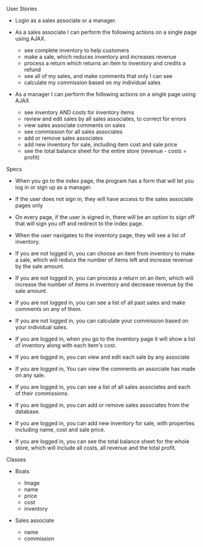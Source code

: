 User Stories

* Login as a sales associate or a manager.

* As a sales associate I can perform the following actions on a single page using AJAX.
	* see complete inventory to help customers
	* make a sale, which reduces inventory and increases revenue
	* process a return which returns an item to inventory and credits a refund
	* see all of my sales, and make comments that only I can see
	* calculate my commission based on my individual sales

* As a manager I can perform the following actions on a single page using AJAX
	* see inventory AND costs for inventory items
	* review and edit sales by all sales associates, to correct for errors
	* view sales associate comments on sales
	* see commission for all sales associates
	* add or remove sales associates
	* add new inventory for sale, including item cost and sale price
	* see the total balance sheet for the entire store (revenue - costs = profit)


Specs

* When you go to the index page, the program has a form that will let you log in or sign up as a manager.
* If the user does not sign in, they will have access to the sales associate pages only
* On every page, if the user is signed in, there will be an option to sign off that will sign you off and redirect to the index page.
* When the user navigates to the inventory page, they will see a list of inventory.
* If you are not logged in, you can choose an item from inventory to make a sale, which will reduce the number of items left and increase revenue by the sale amount.
* If you are not logged in, you can process a return on an item, which will increase the number of items in inventory and decrease revenue by the sale amount.
* If you are not logged in, you can see a list of all past sales and make comments on any of them.
* If you are not logged in, you can calculate your commission based on your individual sales.

* If you are logged in, when you go to the inventory page it will show a list of inventory along with each item's cost.
* If you are logged in, you can view and edit each sale by any associate
* If you are logged in, You can view the comments an associate has made on any sale.
* If you are logged in, you can see a list of all sales associates and each of their commissions.
* If you are logged in, you can add or remove sales associates from the database.
* If you are logged in, you can add new inventory for sale, with properties including name, cost and sale price.
* If you are logged in, you can see the total balance sheet for the whole store, which will include all costs, all revenue and the total profit.

Classes
* Boats
	* Image
	* name
	* price
	* cost
	* inventory

* Sales associate
	* name
	* commission
	
